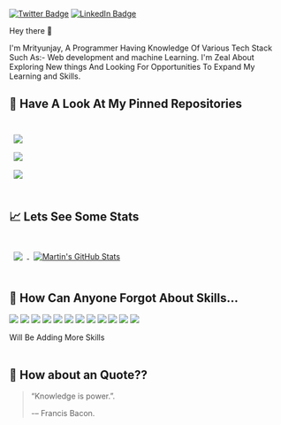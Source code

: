 
[![Twitter Badge](https://img.shields.io/badge/Twitter-Profile-informational?style=flat&logo=twitter&logoColor=white&color=1CA2F1)](https://twitter.com/mrityu2802)
[![LinkedIn Badge](https://img.shields.io/badge/LinkedIn-Profile-informational?style=flat&logo=linkedin&logoColor=white&color=0D76A8)](https://www.linkedin.com/in/mrityunjay2802/)

Hey there 👋

I'm Mrityunjay, A Programmer Having Knowledge Of Various Tech Stack Such As:- Web development and machine Learning. I'm Zeal About Exploring New things And Looking For Opportunities To Expand My Learning and Skills.

## 📌 Have A Look At My Pinned Repositories
<br>

<a href="https://github.com/mrityu2802/ai-saas">
  <img align="center" style="margin:0.5rem" src="https://github-readme-stats.vercel.app/api/pin/?username=mrityu2802&repo=ai-saas&title_color=ffffff&text_color=c9cacc&icon_color=4AB197&bg_color=1A2B34" />
</a>

<br>

<a href="https://github.com/mrityu2802/Url_short">
  <img align="center" style="margin:0.5rem" src="https://github-readme-stats.vercel.app/api/pin/?username=mrityu2802&repo=Url_short&title_color=ffffff&text_color=c9cacc&icon_color=4AB197&bg_color=1A2B34" />
</a>

<br>


<a href="https://github.com/mrityu2802/AIfacerecognition">
  <img align="center" style="margin:0.5rem" src="https://github-readme-stats.vercel.app/api/pin/?username=mrityu2802&repo=AIfacerecognition&title_color=ffffff&text_color=c9cacc&icon_color=4AB197&bg_color=1A2B34" />
</a>

<br>


<br>

## &#x1f4c8; Lets See Some Stats

<br>

<a href="https://github.com/mrityu2802">
  <img align="center" style="margin:0.5rem" src="https://github-readme-stats.vercel.app/api/top-langs/?username=mrityu2802&hide=html,css&title_color=ffffff&text_color=c9cacc&icon_color=4AB197&bg_color=1A2B34" />
</a>

<a href="https://github.com/mrityu2802">
  <img align="center" style="margin:0.5rem" src="https://github-readme-stats.vercel.app/api?username=mrityu2802&show_icons=true&line_height=27&count_private=true&title_color=ffffff&text_color=c9cacc&icon_color=4AB097&bg_color=1A2B34" alt="Martin's GitHub Stats" />
</a>

<br>
<br>

## 💼 How Can Anyone Forgot About Skills...

![](https://img.shields.io/badge/Code-JavaScript-informational?style=flat&logo=JavaScript&logoColor=white&color=4AB197)
![](https://img.shields.io/badge/Code-ReactJs-informational?style=flat&logo=React&logoColor=white&color=4AB197)
![](https://img.shields.io/badge/Code-Next.Js-informational?style=flat&logo=Next&logoColor=white&color=4AB197)
![](https://img.shields.io/badge/Code-CSS-informational?style=flat&logo=CSS&logoColor=white&color=4AB197)
![](https://img.shields.io/badge/Code-HTML-informational?style=flat&logo=html&logoColor=white&color=4AB197)
![](https://img.shields.io/badge/Code-Python-informational?style=flat&logo=python&logoColor=white&color=4AB197)
![](https://img.shields.io/badge/Code-Numpy-informational?style=flat&logo=numpy&logoColor=white&color=4AB197)
![](https://img.shields.io/badge/Code-C++-informational?style=flat&logo=c++&logoColor=white&color=4AB197)
![](https://img.shields.io/badge/Code-DSA-informational?style=flat&logo=dsa&logoColor=white&color=4AB197)
![](https://img.shields.io/badge/Code-SQL-informational?style=flat&logo=sql&logoColor=white&color=4AB197)
![](https://img.shields.io/badge/Code-MySQL-informational?style=flat&logo=MySQL&logoColor=white&color=4AB197)
![](https://img.shields.io/badge/Code-MachineLearning-informational?style=flat&logo=MachineLearning&logoColor=white&color=4AB197)
<summary>Will Be Adding More Skills</summary>
<br>

## 📣 How about an Quote??

> “Knowledge is power.”. 
>
> <p>-– Francis Bacon.</p>

